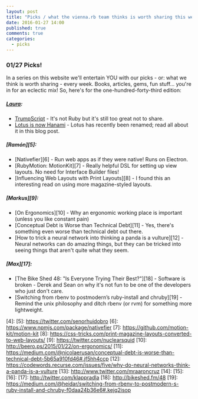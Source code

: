 ```yaml
---
layout: post
title: "Picks / what the vienna.rb team thinks is worth sharing this week"
date: 2016-01-27 14:00
published: true
comments: true
categories:
  - picks
---
```


### 01/27 Picks!

In a series on this website we'll entertain YOU with our picks - or: what we think is worth sharing - every week.
Books, articles, gems, fun stuff... you're in for an eclectic mix! So, here's for the one-hundred-forty-third edition:

##### [Laura][1]:
- [TrumpScript][2] - It's not Ruby but it's still too great not to share.
- [Lotus is now Hanami][3] - Lotus has recently been renamed; read all about it in this blog post.

##### [Ramón][5]:
- [Nativefier][6] - Run web apps as if they were native! Runs on Electron.
- [RubyMotion: MotionKit][7] - Really helpful DSL for setting up view layouts. No need for Interface Builder files!
- [Influencing Web Layouts with Print Layouts][8] - I found this an interesting read on using more magazine-styled layouts.

##### [Markus][9]:
- [On Ergonomics][10] - Why an ergonomic working place is important (unless you like constant pain)
- [Conceptual Debt is Worse than Technical Debt][11] - Yes, there's something even worse than technical debt out there.
- [How to trick a neural network into thinking a panda is a vulture][12] - Neural networks can do amazing things, but they can be tricked into seeing things that aren't quite what they seem.

##### [Max][17]:
- [The Bike Shed 48: "Is Everyone Trying Their Best?"][18] - Software is broken - Derek and Sean on why it's not fun to be one of the developers who just don't care.
- [Switching from rbenv to postmodern’s ruby-install and chruby][19] - Remind the unix philosophy and ditch rbenv (or rvm) for something more lightweight. 

[1]: http://www.twitter.com/alicetragedy
[2]: https://github.com/samshadwell/TrumpScript
[3]: http://hanamirb.org/blog/2016/01/22/lotus-is-now-hanami.html
[4]: 
[5]: https://twitter.com/senorhuidobro
[6]: https://www.npmjs.com/package/nativefier
[7]: https://github.com/motion-kit/motion-kit
[8]: https://css-tricks.com/print-magazine-layouts-converted-to-web-layouts/
[9]: https://twitter.com/nuclearsquid
[10]: http://beero.ps/2015/01/22/on-ergonomics/
[11]: https://medium.com/@nicolaerusan/conceptual-debt-is-worse-than-technical-debt-5b65a910fd46#.jf5hh4ccp
[12]: https://codewords.recurse.com/issues/five/why-do-neural-networks-think-a-panda-is-a-vulture
[13]: http://www.twitter.com/mraaroncruz
[14]: 
[15]: 
[16]: 
[17]: http://twitter.com/klappradla
[18]: http://bikeshed.fm/48
[19]: https://medium.com/@heidar/switching-from-rbenv-to-postmodern-s-ruby-install-and-chruby-f0daa24b36e6#.kejq2isop



